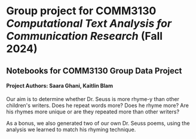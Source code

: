 # Group project for COMM3130 _Computational Text Analysis for Communication Research_ (Fall 2024)
## Notebooks for COMM3130 Group Data Project
#### Project Authors: Saara Ghani, Kaitlin Blam

Our aim is to determine whether Dr. Seuss is more rhyme-y than other children's writers. Does he repeat words more? Does he rhyme more? Are his rhymes more unique or are they repeated more than other writers?

As a bonus, we also generated two of our own Dr. Seuss poems, using the analysis we learned to match his rhyming technique.
